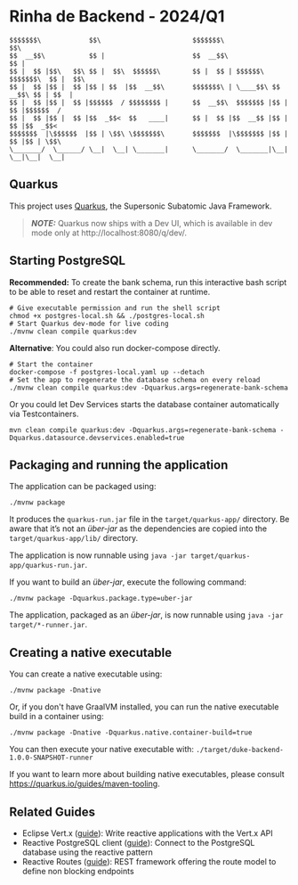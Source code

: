 # Rinha de Backend - 2024/Q1
```
$$$$$$$\            $$\                       $$$$$$$\                      $$\       
$$  __$$\           $$ |                      $$  __$$\                     $$ |      
$$ |  $$ |$$\   $$\ $$ |  $$\  $$$$$$\        $$ |  $$ | $$$$$$\  $$$$$$$\  $$ |  $$\
$$ |  $$ |$$ |  $$ |$$ | $$  |$$  __$$\       $$$$$$$\ | \____$$\ $$  __$$\ $$ | $$  |
$$ |  $$ |$$ |  $$ |$$$$$$  / $$$$$$$$ |      $$  __$$\  $$$$$$$ |$$ |  $$ |$$$$$$  /
$$ |  $$ |$$ |  $$ |$$  _$$<  $$   ____|      $$ |  $$ |$$  __$$ |$$ |  $$ |$$  _$$<  
$$$$$$$  |\$$$$$$  |$$ | \$$\ \$$$$$$$\       $$$$$$$  |\$$$$$$$ |$$ |  $$ |$$ | \$$\
\_______/  \______/ \__|  \__| \_______|      \_______/  \_______|\__|  \__|\__|  \__|
```
## Quarkus
This project uses [Quarkus](https://quarkus.io), the Supersonic Subatomic Java Framework.

> **_NOTE:_**  Quarkus now ships with a Dev UI, which is available in dev mode only at http://localhost:8080/q/dev/.

## Starting PostgreSQL

**Recommended:** To create the bank schema, run this interactive bash script to be able to reset and 
restart the container at runtime.
```shell script
# Give executable permission and run the shell script
chmod +x postgres-local.sh && ./postgres-local.sh
# Start Quarkus dev-mode for live coding 
./mvnw clean compile quarkus:dev
```

**Alternative**: You could also run docker-compose directly.
```shell script
# Start the container
docker-compose -f postgres-local.yaml up --detach
# Set the app to regenerate the database schema on every reload
./mvnw clean compile quarkus:dev -Dquarkus.args=regenerate-bank-schema
```

Or you could let Dev Services starts the database container automatically via Testcontainers.
```shell script
mvn clean compile quarkus:dev -Dquarkus.args=regenerate-bank-schema -Dquarkus.datasource.devservices.enabled=true
```

## Packaging and running the application

The application can be packaged using:
```shell script
./mvnw package
```
It produces the `quarkus-run.jar` file in the `target/quarkus-app/` directory.
Be aware that it’s not an _über-jar_ as the dependencies are copied into the `target/quarkus-app/lib/` directory.

The application is now runnable using `java -jar target/quarkus-app/quarkus-run.jar`.

If you want to build an _über-jar_, execute the following command:
```shell script
./mvnw package -Dquarkus.package.type=uber-jar
```

The application, packaged as an _über-jar_, is now runnable using `java -jar target/*-runner.jar`.

## Creating a native executable

You can create a native executable using: 
```shell script
./mvnw package -Dnative
```

Or, if you don't have GraalVM installed, you can run the native executable build in a container using: 
```shell script
./mvnw package -Dnative -Dquarkus.native.container-build=true
```

You can then execute your native executable with: `./target/duke-backend-1.0.0-SNAPSHOT-runner`

If you want to learn more about building native executables, please consult https://quarkus.io/guides/maven-tooling.

## Related Guides

- Eclipse Vert.x ([guide](https://quarkus.io/guides/vertx)): Write reactive applications with the Vert.x API
- Reactive PostgreSQL client ([guide](https://quarkus.io/guides/reactive-sql-clients)): Connect to the PostgreSQL database using the reactive pattern
- Reactive Routes ([guide](https://quarkus.io/guides/reactive-routes)): REST framework offering the route model to define non blocking endpoints
